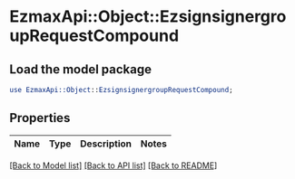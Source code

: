 # EzmaxApi::Object::EzsignsignergroupRequestCompound

## Load the model package
```perl
use EzmaxApi::Object::EzsignsignergroupRequestCompound;
```

## Properties
Name | Type | Description | Notes
------------ | ------------- | ------------- | -------------

[[Back to Model list]](../README.md#documentation-for-models) [[Back to API list]](../README.md#documentation-for-api-endpoints) [[Back to README]](../README.md)


